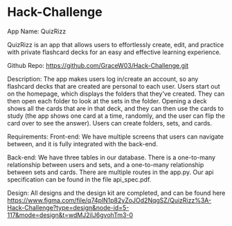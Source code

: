 # Hack-Challenge

App Name: QuizRizz 

QuizRizz is an app that allows users to effortlessly create, edit, and practice
with private flashcard decks for an easy and effective learning experience.

Github Repo: https://github.com/GraceW03/Hack-Challenge.git


Description:
The app makes users log in/create an account, so any flashcard decks that are 
created are personal to each user. Users start out on the homepage, which
displays the folders that they've created. They can then open each folder to look
at the sets in the folder. Opening a deck shows all the cards that are in that 
deck, and they can then use the cards to study (the app shows one card at a time,
randomly, and the user can flip the card over to see the answer). Users can create
folders, sets, and cards.

Requirements:
Front-end: We have multiple screens that users can navigate between, and it is
fully integrated with the back-end.

Back-end: We have three tables in our database. There is a one-to-many relationship
between users and sets, and a one-to-many relationship between sets and cards. There
are multiple routes in the app.py. Our api specification can be found in the file
api_spec.pdf.

Design: All designs and the design kit are completed, and can be found here
https://www.figma.com/file/q74plN1p82yZoJOd2NqgSZ/QuizRizz%3A-Hack-Challenge?type=design&node-id=5-117&mode=design&t=wdMJ2ilJ6gvohTm3-0
